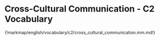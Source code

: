 # Cross-Cultural Communication - C2 Vocabulary

{!markmap/english/vocabulary/c2/cross_cultural_communication.mm.md!}
